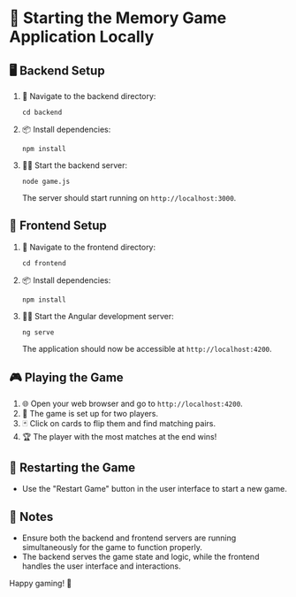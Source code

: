 # 🚀 Starting the Memory Game Application Locally

## 🖥️ Backend Setup

1. 📂 Navigate to the backend directory:
   ```
   cd backend
   ```

2. 📦 Install dependencies:
   ```
   npm install
   ```

3. 🏃‍♂️ Start the backend server:
   ```
   node game.js
   ```

   The server should start running on `http://localhost:3000`.

## 🌟 Frontend Setup

1. 📂 Navigate to the frontend directory:
   ```
   cd frontend
   ```

2. 📦 Install dependencies:
   ```
   npm install
   ```

3. 🏃‍♂️ Start the Angular development server:
   ```
   ng serve
   ```

   The application should now be accessible at `http://localhost:4200`.

## 🎮 Playing the Game

1. 🌐 Open your web browser and go to `http://localhost:4200`.
2. 👥 The game is set up for two players.
3. 🃏 Click on cards to flip them and find matching pairs.
4. 🏆 The player with the most matches at the end wins!

## 🔄 Restarting the Game

- Use the "Restart Game" button in the user interface to start a new game.

## 📝 Notes

- Ensure both the backend and frontend servers are running simultaneously for the game to function properly.
- The backend serves the game state and logic, while the frontend handles the user interface and interactions.

Happy gaming! 🎉